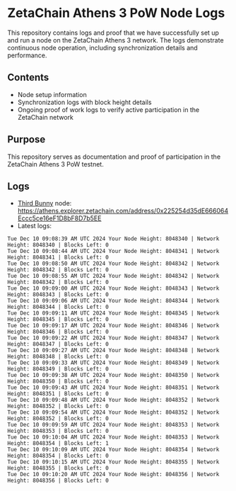 # ZetaChain Athens 3 PoW Node Logs
This repository contains logs and proof that we have successfully set up and run a node on the ZetaChain Athens 3 network. The logs demonstrate continuous node operation, including synchronization details and performance.

## Contents
- Node setup information
- Synchronization logs with block height details
- Ongoing proof of work logs to verify active participation in the ZetaChain network

## Purpose
This repository serves as documentation and proof of participation in the ZetaChain Athens 3 PoW testnet.

## Logs

- [Third Bunny](https://thirdbunny.xyz/) node: https://athens.explorer.zetachain.com/address/0x225254d35dE666064Eccc5ce16eF1D8bF8D7b5EE
- Latest logs:
```
Tue Dec 10 09:08:39 AM UTC 2024 Your Node Height: 8048340 | Network Height: 8048340 | Blocks Left: 0
Tue Dec 10 09:08:44 AM UTC 2024 Your Node Height: 8048341 | Network Height: 8048341 | Blocks Left: 0
Tue Dec 10 09:08:50 AM UTC 2024 Your Node Height: 8048342 | Network Height: 8048342 | Blocks Left: 0
Tue Dec 10 09:08:55 AM UTC 2024 Your Node Height: 8048342 | Network Height: 8048342 | Blocks Left: 0
Tue Dec 10 09:09:00 AM UTC 2024 Your Node Height: 8048343 | Network Height: 8048343 | Blocks Left: 0
Tue Dec 10 09:09:06 AM UTC 2024 Your Node Height: 8048344 | Network Height: 8048344 | Blocks Left: 0
Tue Dec 10 09:09:11 AM UTC 2024 Your Node Height: 8048345 | Network Height: 8048345 | Blocks Left: 0
Tue Dec 10 09:09:17 AM UTC 2024 Your Node Height: 8048346 | Network Height: 8048346 | Blocks Left: 0
Tue Dec 10 09:09:22 AM UTC 2024 Your Node Height: 8048347 | Network Height: 8048347 | Blocks Left: 0
Tue Dec 10 09:09:27 AM UTC 2024 Your Node Height: 8048348 | Network Height: 8048348 | Blocks Left: 0
Tue Dec 10 09:09:33 AM UTC 2024 Your Node Height: 8048349 | Network Height: 8048349 | Blocks Left: 0
Tue Dec 10 09:09:38 AM UTC 2024 Your Node Height: 8048350 | Network Height: 8048350 | Blocks Left: 0
Tue Dec 10 09:09:43 AM UTC 2024 Your Node Height: 8048351 | Network Height: 8048351 | Blocks Left: 0
Tue Dec 10 09:09:48 AM UTC 2024 Your Node Height: 8048352 | Network Height: 8048352 | Blocks Left: 0
Tue Dec 10 09:09:54 AM UTC 2024 Your Node Height: 8048352 | Network Height: 8048352 | Blocks Left: 0
Tue Dec 10 09:09:59 AM UTC 2024 Your Node Height: 8048353 | Network Height: 8048353 | Blocks Left: 0
Tue Dec 10 09:10:04 AM UTC 2024 Your Node Height: 8048353 | Network Height: 8048354 | Blocks Left: 1
Tue Dec 10 09:10:09 AM UTC 2024 Your Node Height: 8048354 | Network Height: 8048354 | Blocks Left: 0
Tue Dec 10 09:10:15 AM UTC 2024 Your Node Height: 8048355 | Network Height: 8048355 | Blocks Left: 0
Tue Dec 10 09:10:20 AM UTC 2024 Your Node Height: 8048356 | Network Height: 8048356 | Blocks Left: 0
```
